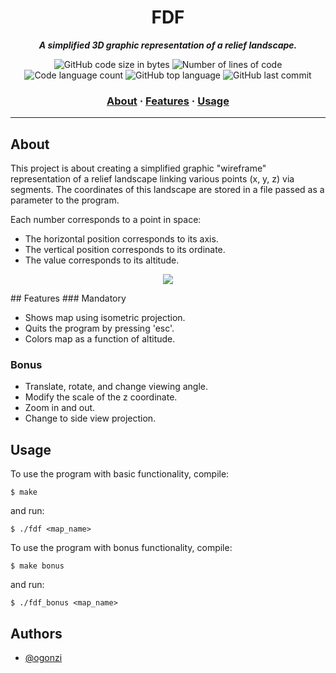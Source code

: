 <h1 align="center">
	FDF
</h1>

<p align="center">
	<b><i>A simplified 3D graphic representation of a relief landscape.</i></b><br>
</p>
<p align="center">
	<img alt="GitHub code size in bytes" src="https://img.shields.io/github/languages/code-size/gonzimaster/fdf?color=lightblue" />
	<img alt="Number of lines of code" src="https://img.shields.io/tokei/lines/github/gonzimaster/fdf?color=critical" />
	<img alt="Code language count" src="https://img.shields.io/github/languages/count/gonzimaster/fdf?color=yellow" />
	<img alt="GitHub top language" src="https://img.shields.io/github/languages/top/gonzimaster/fdf?color=blue" />
	<img alt="GitHub last commit" src="https://img.shields.io/github/last-commit/gonzimaster/fdf?color=green" />
</p>

<h3 align="center">
	<a href="#about">About</a>
	<span> · </span>
	<a href="#features">Features</a>
	<span> · </span>
	<a href="#usage">Usage</a>
</h3>

---

## About

This project is about creating a simplified graphic "wireframe"
representation of a relief landscape linking various points (x, y, z) via
segments. The coordinates of this landscape are stored in a file passed as
a parameter to the program.

Each number corresponds to a point in space:
- The horizontal position corresponds to its axis.
- The vertical position corresponds to its ordinate.
- The value corresponds to its altitude.

<p align="center">
	<img src="https://github.com/ogonzi/fdf/blob/master/fdf_img.jpg" />
</p>
## Features
### Mandatory

- Shows map using isometric projection.
- Quits the program by pressing 'esc'.
- Colors map as a function of altitude.

### Bonus

- Translate, rotate, and change viewing angle.
- Modify the scale of the z coordinate.
- Zoom in and out.
- Change to side view projection.

## Usage

To use the program with basic functionality, compile:

```shell
$ make
```

and run:

```shell
$ ./fdf <map_name>
```
To use the program with bonus functionality, compile:

```shell
$ make bonus
```

and run:

```shell
$ ./fdf_bonus <map_name>
```
## Authors

- [@ogonzi](https://www.github.com/ogonzi)


